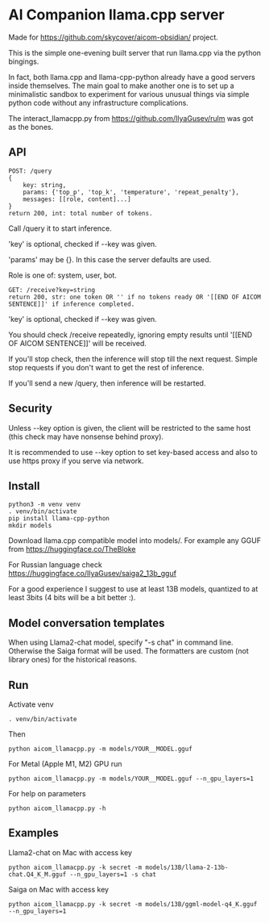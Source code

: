 # AI Companion llama.cpp server

Made for https://github.com/skycover/aicom-obsidian/ project.

This is the simple one-evening built server that run llama.cpp
via the python bingings.

In fact, both llama.cpp and llama-cpp-python already have a good servers inside themselves.
The main goal to make another one is to set up a minimalistic sandbox to experiment for
various unusual things via simple python code without any infrastructure complications.

The interact_llamacpp.py from https://github.com/IlyaGusev/rulm was got as the bones.

## API

```
POST: /query
{
    key: string,
    params: {'top_p', 'top_k', 'temperature', 'repeat_penalty'},
    messages: [[role, content]...]
}
return 200, int: total number of tokens.
```

Call /query it to start inference.

'key' is optional, checked if --key was given.

'params' may be {}. In this case the server defaults are used.

Role is one of: system, user, bot.

```
GET: /receive?key=string
return 200, str: one token OR '' if no tokens ready OR '[[END OF AICOM SENTENCE]]' if inference completed.
```

'key' is optional, checked if --key was given.

You should check /receive repeatedly, ignoring empty results until '[[END OF AICOM SENTENCE]]' will be received.

If you'll stop check, then the inference will stop till the next request. Simple stop requests if you
don't want to get the rest of inference.

If you'll send a new /query, then inference will be restarted.

## Security

Unless --key option is given, the client will be restricted to the same host (this check may have nonsense behind proxy).

It is recommended to use --key option to set key-based access and also to use https proxy if you serve via network.

## Install

```
python3 -m venv venv
. venv/bin/activate
pip install llama-cpp-python
mkdir models
```

Download llama.cpp compatible model into models/.
For example any GGUF from https://huggingface.co/TheBloke

For Russian language check https://huggingface.co/IlyaGusev/saiga2_13b_gguf

For a good experience I suggest to use at least 13B models, quantized to at least 3bits (4 bits will be a bit better :).

## Model conversation templates

When using Llama2-chat model, specify "-s chat" in command line.
Otherwise the Saiga format will be used.
The formatters are custom (not library ones) for the historical reasons.

## Run

Activate venv
```
. venv/bin/activate
```

Then
```
python aicom_llamacpp.py -m models/YOUR__MODEL.gguf
```

For Metal (Apple M1, M2) GPU run
```
python aicom_llamacpp.py -m models/YOUR__MODEL.gguf --n_gpu_layers=1
```

For help on parameters
```
python aicom_llamacpp.py -h
```

## Examples

Llama2-chat on Mac with access key
```
python aicom_llamacpp.py -k secret -m models/13B/llama-2-13b-chat.Q4_K_M.gguf --n_gpu_layers=1 -s chat
```

Saiga on Mac with access key
```
python aicom_llamacpp.py -k secret -m models/13B/ggml-model-q4_K.gguf --n_gpu_layers=1
```
